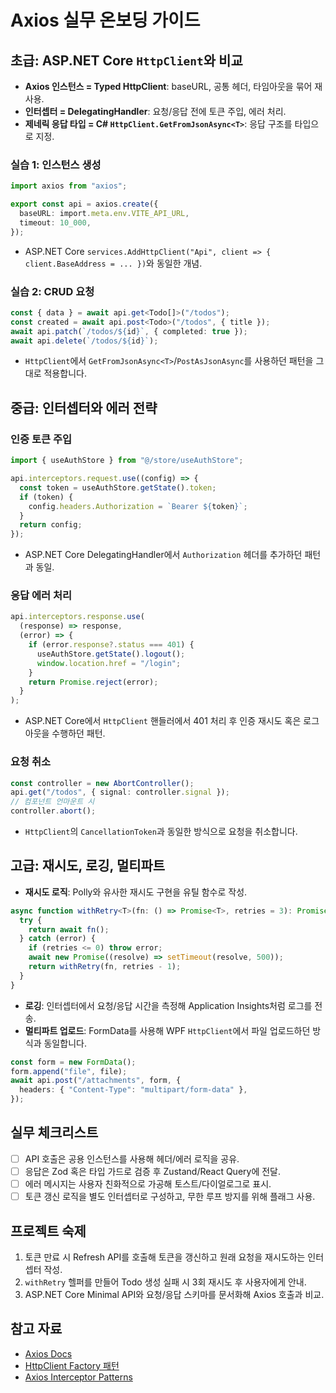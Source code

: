 ﻿# Axios 실무 온보딩 가이드

## 초급: ASP.NET Core `HttpClient`와 비교
- **Axios 인스턴스 = Typed HttpClient**: baseURL, 공통 헤더, 타임아웃을 묶어 재사용.
- **인터셉터 = DelegatingHandler**: 요청/응답 전에 토큰 주입, 에러 처리.
- **제네릭 응답 타입 = C# `HttpClient.GetFromJsonAsync<T>`**: 응답 구조를 타입으로 지정.

### 실습 1: 인스턴스 생성
```ts
import axios from "axios";

export const api = axios.create({
  baseURL: import.meta.env.VITE_API_URL,
  timeout: 10_000,
});
```
- ASP.NET Core `services.AddHttpClient("Api", client => { client.BaseAddress = ... })`와 동일한 개념.

### 실습 2: CRUD 요청
```ts
const { data } = await api.get<Todo[]>("/todos");
const created = await api.post<Todo>("/todos", { title });
await api.patch(`/todos/${id}`, { completed: true });
await api.delete(`/todos/${id}`);
```
- `HttpClient`에서 `GetFromJsonAsync<T>`/`PostAsJsonAsync`를 사용하던 패턴을 그대로 적용합니다.

## 중급: 인터셉터와 에러 전략
### 인증 토큰 주입
```ts
import { useAuthStore } from "@/store/useAuthStore";

api.interceptors.request.use((config) => {
  const token = useAuthStore.getState().token;
  if (token) {
    config.headers.Authorization = `Bearer ${token}`;
  }
  return config;
});
```
- ASP.NET Core DelegatingHandler에서 `Authorization` 헤더를 추가하던 패턴과 동일.

### 응답 에러 처리
```ts
api.interceptors.response.use(
  (response) => response,
  (error) => {
    if (error.response?.status === 401) {
      useAuthStore.getState().logout();
      window.location.href = "/login";
    }
    return Promise.reject(error);
  }
);
```
- ASP.NET Core에서 `HttpClient` 핸들러에서 401 처리 후 인증 재시도 혹은 로그아웃을 수행하던 패턴.

### 요청 취소
```ts
const controller = new AbortController();
api.get("/todos", { signal: controller.signal });
// 컴포넌트 언마운트 시
controller.abort();
```
- `HttpClient`의 `CancellationToken`과 동일한 방식으로 요청을 취소합니다.

## 고급: 재시도, 로깅, 멀티파트
- **재시도 로직**: Polly와 유사한 재시도 구현을 유틸 함수로 작성.
```ts
async function withRetry<T>(fn: () => Promise<T>, retries = 3): Promise<T> {
  try {
    return await fn();
  } catch (error) {
    if (retries <= 0) throw error;
    await new Promise((resolve) => setTimeout(resolve, 500));
    return withRetry(fn, retries - 1);
  }
}
```
- **로깅**: 인터셉터에서 요청/응답 시간을 측정해 Application Insights처럼 로그를 전송.
- **멀티파트 업로드**: FormData를 사용해 WPF `HttpClient`에서 파일 업로드하던 방식과 동일합니다.
```ts
const form = new FormData();
form.append("file", file);
await api.post("/attachments", form, {
  headers: { "Content-Type": "multipart/form-data" },
});
```

## 실무 체크리스트
- [ ] API 호출은 공용 인스턴스를 사용해 헤더/에러 로직을 공유.
- [ ] 응답은 Zod 혹은 타입 가드로 검증 후 Zustand/React Query에 전달.
- [ ] 에러 메시지는 사용자 친화적으로 가공해 토스트/다이얼로그로 표시.
- [ ] 토큰 갱신 로직을 별도 인터셉터로 구성하고, 무한 루프 방지를 위해 플래그 사용.

## 프로젝트 숙제
1. 토큰 만료 시 Refresh API를 호출해 토큰을 갱신하고 원래 요청을 재시도하는 인터셉터 작성.
2. `withRetry` 헬퍼를 만들어 Todo 생성 실패 시 3회 재시도 후 사용자에게 안내.
3. ASP.NET Core Minimal API와 요청/응답 스키마를 문서화해 Axios 호출과 비교.

## 참고 자료
- [Axios Docs](https://axios-http.com/docs/intro)
- [HttpClient Factory 패턴](https://learn.microsoft.com/aspnet/core/fundamentals/http-requests)
- [Axios Interceptor Patterns](https://axios-http.com/docs/interceptors)
